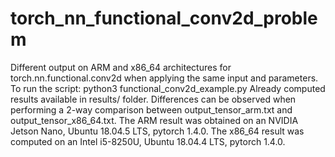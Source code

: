 # torch_nn_functional_conv2d_problem
Different output on ARM and x86_64 architectures for torch.nn.functional.conv2d when applying the same input and parameters.
To run the script: python3 functional_conv2d_example.py
Already computed results available in results/ folder. Differences can be observed when performing a 2-way comparison between output_tensor_arm.txt and output_tensor_x86_64.txt.
The ARM result was obtained on an NVIDIA Jetson Nano, Ubuntu 18.04.5 LTS, pytorch 1.4.0.
The x86_64 result was computed on an Intel i5-8250U, Ubuntu 18.04.4 LTS, pytorch 1.4.0.
